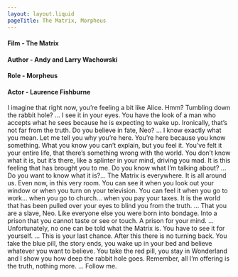 ```yaml
---
layout: layout.liquid
pageTitle: The Matrix, Morpheus
---
```

#### Film - The Matrix
#### Author - Andy and Larry Wachowski
#### Role - Morpheus 
#### Actor - Laurence Fishburne

I imagine that right now, you’re feeling a bit like Alice. Hmm? Tumbling down the rabbit hole? … I see it in your eyes. You have the look of a man who accepts what he sees because he is expecting to wake up. Ironically, that’s not far from the truth. Do you believe in fate, Neo? … I know exactly what you mean. Let me tell you why you’re here. You’re here because you know something. What you know you can’t explain, but you feel it. You’ve felt it your entire life, that there’s something wrong with the world. You don’t know what it is, but it’s there, like a splinter in your mind, driving you mad. It is this feeling that has brought you to me. Do you know what I’m talking about? … Do you want to know what it is?… The Matrix is everywhere. It is all around us. Even now, in this very room. You can see it when you look out your window or when you turn on your television. You can feel it when you go to work… when you go to church… when you pay your taxes. It is the world that has been pulled over your eyes to blind you from the truth. … That you are a slave, Neo. Like everyone else you were born into bondage. Into a prison that you cannot taste or see or touch. A prison for your mind. … Unfortunately, no one can be told what the Matrix is. You have to see it for yourself. … This is your last chance. After this there is no turning back. You take the blue pill, the story ends, you wake up in your bed and believe whatever you want to believe. You take the red pill, you stay in Wonderland and I show you how deep the rabbit hole goes. Remember, all I’m offering is the truth, nothing more. … Follow me.
